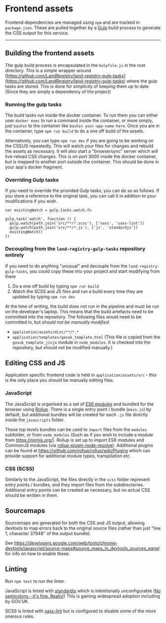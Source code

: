 # Frontend assets

Frontend dependencies are managed using `npm` and are tracked in `package.json`. These are pulled together by a [Gulp](http://gulpjs.com/) build process to generate the CSS output for this service.

------

## Building the frontend assets

The gulp build process is encapsulated in the `Gulpfile.js` in the root directory. This is a simple wrapper around [https://github.com/LandRegistry/land-registry-gulp-tasks](https://github.com/LandRegistry/land-registry-gulp-tasks) where the gulp tasks are stored. This is done for simplicity of keeping them up to date (Since they are simply a dependency of the project)

### Running the gulp tasks

The build tasks run inside the docker container. To run them you can either user `docker exec` to run a command inside the container, or more simply, just `bashin` to the container like `bashin your-app-name-here`. Once you are in the container, type `npm run build` to do a one off build of the assets.

Alternatively, you can type `npm run dev` if you are going to be working on the CSS/JS repeatedly. This will watch your files for changes and rebuild the assets as necessary. It will also start a "browsersync" server which will live-reload CSS changes. This is on port 3000 inside the docker container, but is mapped to another port outside the container. This should be done in your app's docker fragment.

### Overriding Gulp tasks

If you need to override the provided Gulp tasks, you can do so as follows. If you store a reference to the original task, you can call it in addition to your modifications if you wish.

```
var existingWatch = gulp.tasks.watch.fn

gulp.task('watch', function () {
  gulp.watch(path.join('src/**/*.scss'), ['sass', 'sass-lint'])
  gulp.watch(path.join('src/**/*.js'), ['js', 'standardjs'])
  existingWatch()
})
```

### Decoupling from the `land-registry-gulp-tasks` repository entirely

If you need to do anything "unusual" and decouple from the `land-registry-gulp-tasks`, you could copy these into your project and start modifying from there

1. Do a one off build by typing `npm run build`
2. Watch the SCSS and JS files and run a build every time they are updated by typing `npm run dev`

At the time of writing, the build does not run in the pipeline and must be run on the developer's laptop. This means that the build artefacts need to be committed into the repository. The following files would need to be committed in, but _should not be manually modified_

- `application/assets/dist/**/*.*`
- `application/templates/govuk_template.html` (This file is copied from the `govuk_template_jinja` module in `node_modules`. It is checked into the repository, but should not be modified manually.)

## Editing CSS and JS

Application specific frontend code is held in `application/assets/src` - this is the only place you should be manually editing files.

### JavaScript

The JavaScript is organised as a set of [ES6 modules](https://developer.mozilla.org/en-US/docs/Web/JavaScript/Reference/Statements/import) and bundled for the browser using [Rollup](https://github.com/rollup/rollup). There is a single entry point / bundle (`main.js`) by default, but additional bundles will be created for each `.js` file directly inside the `javascripts` folder.

These top levels bundles can be used to `import` files from the `modules` subfolder, or from `node_modules` (Such as if you wish to include a module from https://npmjs.org/). Rollup is set up to import ES6 modules and CommonJS modules (via [rollup-plugin-node-resolve](https://github.com/rollup/rollup-plugin-node-resolve)). Additional plugins can be found at https://github.com/rollup/rollup/wiki/Plugins which can provide support for additional module types, transpilation etc.

### CSS (SCSS)

Similarly to the JavaScript, the files directly in the `scss` folder represent entry points / bundles, and they import files from the subdirectories. Additional entry points can be created as necessary, but no actual CSS should be written in them.

## Sourcemaps

Sourcemaps are generated for both the CSS and JS output, allowing devtools to map errors back to the original source files (rather than just "line 1, character 37948" of the output bundle).

See https://developers.google.com/web/tools/chrome-devtools/javascript/source-maps#source_maps_in_devtools_sources_panel for info on how to enable these.

## Linting

Run `npm test` to run the linter.

JavaScript is linted with [standardjs](http://standardjs.com/) which is intentionally unconfigurable ([No semicolons - it's fine. Really!](https://github.com/feross/standard#the-rules)) This is gaining widespread adoption including by GOV.UK.

SCSS is linted with [sass-lint](https://github.com/sasstools/sass-lint) but is configured to disable some of the more onerous rules.
